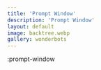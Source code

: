 ```yaml
---
title: 'Prompt Window'
description: 'Prompt Window'
layout: default
image: backtree.webp
gallery: wonderbots
---
```


:prompt-window
